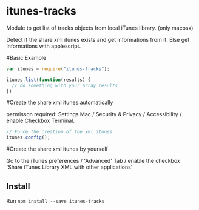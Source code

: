 # itunes-tracks

Module to get list of tracks objects from local iTunes library. (only macosx)

Detect if the share xml itunes exists and get informations from it. Else get informations with applescript.

#Basic Example

```javascript
var itunes = require("itunes-tracks");

itunes.list(function(results) {
  // do something with your array results
})
```

#Create the share xml itunes automatically

permisson required: Settings Mac / Security & Privacy / Accessibility / enable Checkbox Terminal.

```javascript
// Force the creation of the xml itunes
itunes.config();
```

#Create the share xml itunes by yourself

Go to the iTunes preferences / 'Advanced' Tab / enable the checkbox 'Share iTunes Library XML with other applications'

## Install

Run `npm install --save itunes-tracks`
